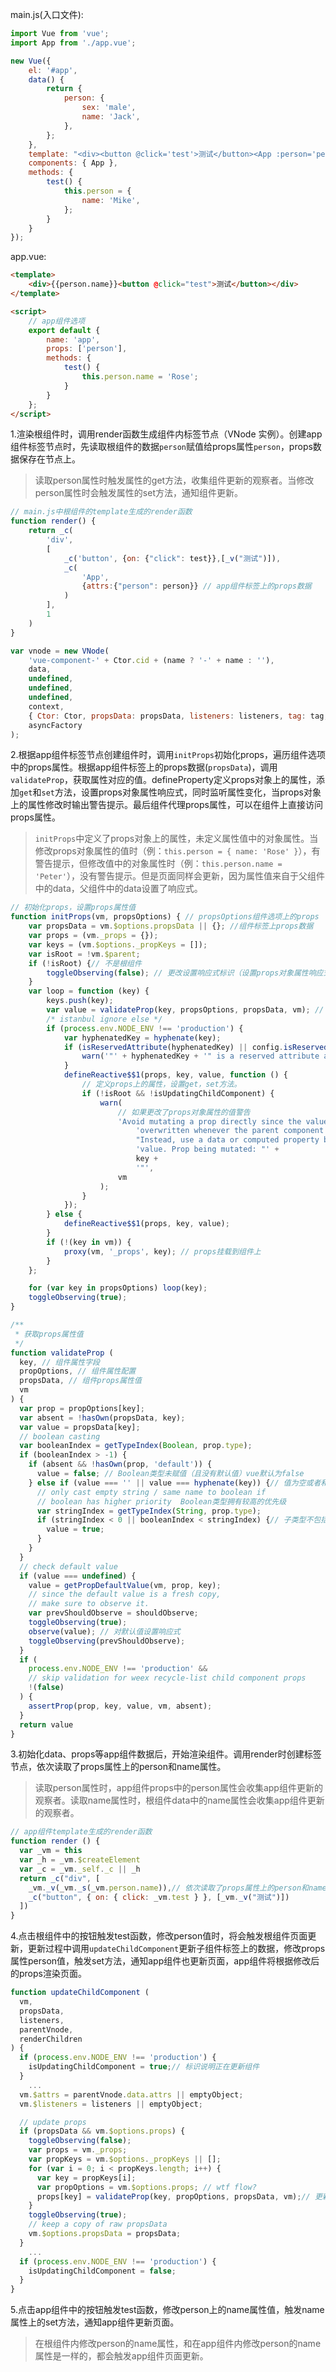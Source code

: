 main.js(入口文件):

```javascript
import Vue from 'vue';
import App from './app.vue';

new Vue({
    el: '#app',
    data() {
        return {
            person: {
                sex: 'male',
                name: 'Jack',
            },
        };
    },
    template: "<div><button @click='test'>测试</button><App :person='person'/></div>",
    components: { App },
    methods: {
        test() {
            this.person = {
                name: 'Mike',
            };
        }
    }
});
```

app.vue:

```html
<template>
    <div>{{person.name}}<button @click="test">测试</button></div>
</template>

<script>
    // app组件选项
    export default {
        name: 'app',
        props: ['person'],
        methods: {
            test() {
                this.person.name = 'Rose';
            }
        }
    };
</script>
```

1.渲染根组件时，调用render函数生成组件内标签节点（VNode 实例）。创建app组件标签节点时，先读取根组件的数据`person`赋值给props属性`person`，props数据保存在节点上。

> 读取person属性时触发属性的get方法，收集组件更新的观察者。当修改person属性时会触发属性的set方法，通知组件更新。

```javascript
// main.js中根组件的template生成的render函数
function render() {
    return _c(
        'div',
        [
            _c('button', {on: {"click": test}},[_v("测试")]),
            _c(
                'App',
                {attrs:{"person": person}} // app组件标签上的props数据
            )
        ],
        1
    )
}
```

```javascript
var vnode = new VNode(
    'vue-component-' + Ctor.cid + (name ? '-' + name : ''),
    data,
    undefined,
    undefined,
    undefined,
    context,
    { Ctor: Ctor, propsData: propsData, listeners: listeners, tag: tag, children: children }, // propsData保存了props数据
    asyncFactory
);
```

2.根据app组件标签节点创建组件时，调用`initProps`初始化props，遍历组件选项中的props属性。根据app组件标签上的props数据(`propsData`)，调用`validateProp`，获取属性对应的值。defineProperty定义props对象上的属性，添加`get`和`set`方法，设置props对象属性响应式，同时监听属性变化，当props对象上的属性修改时输出警告提示。最后组件代理props属性，可以在组件上直接访问props属性。

> `initProps`中定义了props对象上的属性，未定义属性值中的对象属性。当修改props对象属性的值时（例：`this.person = { name: 'Rose' }`），有警告提示，但修改值中的对象属性时（例：`this.person.name = 'Peter'`），没有警告提示。但是页面同样会更新，因为属性值来自于父组件中的data，父组件中的data设置了响应式。

```javascript
// 初始化props，设置props属性值
function initProps(vm, propsOptions) { // propsOptions组件选项上的props
    var propsData = vm.$options.propsData || {}; //组件标签上props数据
    var props = (vm._props = {});
    var keys = (vm.$options._propKeys = []);
    var isRoot = !vm.$parent;
    if (!isRoot) {// 不是根组件
        toggleObserving(false); // 更改设置响应式标识（设置props对象属性响应式，不设置对象属性值响应式（对象属性值的响应式可能来自于父组件data数据）
    }
    var loop = function (key) {
        keys.push(key);
        var value = validateProp(key, propsOptions, propsData, vm); // 根据组件标签上的prop获取对应的值
        /* istanbul ignore else */
        if (process.env.NODE_ENV !== 'production') {
            var hyphenatedKey = hyphenate(key);
            if (isReservedAttribute(hyphenatedKey) || config.isReservedAttr(hyphenatedKey)) {
                warn('"' + hyphenatedKey + '" is a reserved attribute and cannot be used as component prop.', vm);
            }
            defineReactive$$1(props, key, value, function () {
                // 定义props上的属性，设置get，set方法。
                if (!isRoot && !isUpdatingChildComponent) {
                    warn(
                        // 如果更改了props对象属性的值警告
                        'Avoid mutating a prop directly since the value will be ' +
                            'overwritten whenever the parent component re-renders. ' +
                            "Instead, use a data or computed property based on the prop's " +
                            'value. Prop being mutated: "' +
                            key +
                            '"',
                        vm
                    );
                }
            });
        } else {
            defineReactive$$1(props, key, value);
        }
        if (!(key in vm)) {
            proxy(vm, '_props', key); // props挂载到组件上
        }
    };

    for (var key in propsOptions) loop(key);
    toggleObserving(true);
}
```

```javascript
/**
 * 获取props属性值
 */
function validateProp (
  key, // 组件属性字段
  propOptions, // 组件属性配置
  propsData, // 组件props属性值
  vm
) {
  var prop = propOptions[key];
  var absent = !hasOwn(propsData, key);
  var value = propsData[key];
  // boolean casting
  var booleanIndex = getTypeIndex(Boolean, prop.type);
  if (booleanIndex > -1) {
    if (absent && !hasOwn(prop, 'default')) {
      value = false; // Boolean类型未赋值（且没有默认值）vue默认为false
    } else if (value === '' || value === hyphenate(key)) {// 值为空或者和属性名相同
      // only cast empty string / same name to boolean if
      // boolean has higher priority  Boolean类型拥有较高的优先级
      var stringIndex = getTypeIndex(String, prop.type);
      if (stringIndex < 0 || booleanIndex < stringIndex) {// 子类型不包括字符串类型或者Boolean类型靠前（优先）
        value = true;
      }
    }
  }
  // check default value
  if (value === undefined) {
    value = getPropDefaultValue(vm, prop, key);
    // since the default value is a fresh copy,
    // make sure to observe it.
    var prevShouldObserve = shouldObserve;
    toggleObserving(true);
    observe(value); // 对默认值设置响应式
    toggleObserving(prevShouldObserve);
  }
  if (
    process.env.NODE_ENV !== 'production' &&
    // skip validation for weex recycle-list child component props
    !(false)
  ) {
    assertProp(prop, key, value, vm, absent);
  }
  return value
}
```

3.初始化data、props等app组件数据后，开始渲染组件。调用render时创建标签节点，依次读取了props属性上的person和name属性。

> 读取person属性时，app组件props中的person属性会收集app组件更新的观察者。读取name属性时，根组件data中的name属性会收集app组件更新的观察者。

```javascript
// app组件template生成的render函数
function render () {
  var _vm = this
  var _h = _vm.$createElement
  var _c = _vm._self._c || _h
  return _c("div", [
    _vm._v(_vm._s(_vm.person.name)),// 依次读取了props属性上的person和name属性
    _c("button", { on: { click: _vm.test } }, [_vm._v("测试")])
  ])
}
```

4.点击根组件中的按钮触发test函数，修改person值时，将会触发根组件页面更新，更新过程中调用`updateChildComponent`更新子组件标签上的数据，修改props属性person值，触发set方法，通知app组件也更新页面，app组件将根据修改后的props渲染页面。

```javascript
function updateChildComponent (
  vm,
  propsData,
  listeners,
  parentVnode,
  renderChildren
) {
  if (process.env.NODE_ENV !== 'production') {
    isUpdatingChildComponent = true;// 标识说明正在更新组件
  }
    ...
  vm.$attrs = parentVnode.data.attrs || emptyObject;
  vm.$listeners = listeners || emptyObject;

  // update props
  if (propsData && vm.$options.props) {
    toggleObserving(false);
    var props = vm._props;
    var propKeys = vm.$options._propKeys || [];
    for (var i = 0; i < propKeys.length; i++) {
      var key = propKeys[i];
      var propOptions = vm.$options.props; // wtf flow?
      props[key] = validateProp(key, propOptions, propsData, vm);// 更新props属性值
    }
    toggleObserving(true);
    // keep a copy of raw propsData
    vm.$options.propsData = propsData;
  }
    ...
  if (process.env.NODE_ENV !== 'production') {
    isUpdatingChildComponent = false;
  }
}
```

5.点击app组件中的按钮触发test函数，修改person上的name属性值，触发name属性上的set方法，通知app组件更新页面。

> 在根组件内修改person的name属性，和在app组件内修改person的name属性是一样的，都会触发app组件页面更新。